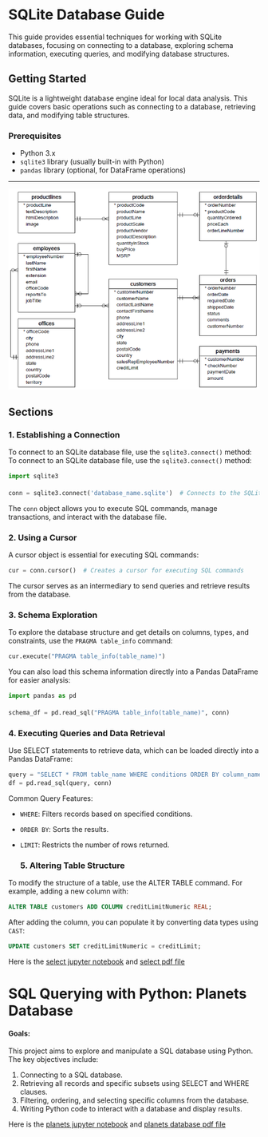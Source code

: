 # SQLite Database Guide

This guide provides essential techniques for working with SQLite databases, focusing on connecting to a database, exploring schema information, executing queries, and modifying database structures.

## Getting Started

SQLite is a lightweight database engine ideal for local data analysis. This guide covers basic operations such as connecting to a database, retrieving data, and modifying table structures.

### Prerequisites

- Python 3.x
- `sqlite3` library (usually built-in with Python)
- `pandas` library (optional, for DataFrame operations)

---

<img src = 'Database-Schema.png' alt= 'Database-Schema.png'>

## Sections

### 1. Establishing a Connection

To connect to an SQLite database file, use the `sqlite3.connect()` method:
To connect to an SQLite database file, use the `sqlite3.connect()` method:

```python
import sqlite3

conn = sqlite3.connect('database_name.sqlite')  # Connects to the SQLite database
```
The `conn` object allows you to execute SQL commands, manage transactions, and interact with the database file.
### 2. Using a Cursor
A cursor object is essential for executing SQL commands:
```python
cur = conn.cursor()  # Creates a cursor for executing SQL commands
```
The cursor serves as an intermediary to send queries and retrieve results from the database.

### 3. Schema Exploration
To explore the database structure and get details on columns, types, and constraints, use the `PRAGMA table_info` command:
``` python
cur.execute("PRAGMA table_info(table_name)")
```
You can also load this schema information directly into a Pandas DataFrame for easier analysis:
```python
import pandas as pd

schema_df = pd.read_sql("PRAGMA table_info(table_name)", conn)
```

### 4. Executing Queries and Data Retrieval
Use SELECT statements to retrieve data, which can be loaded directly into a Pandas DataFrame:
```python
query = "SELECT * FROM table_name WHERE conditions ORDER BY column_name LIMIT 10"
df = pd.read_sql(query, conn)
```
Common Query Features:
* `WHERE`: Filters records based on specified conditions.
* `ORDER BY`: Sorts the results.
* `LIMIT`: Restricts the number of rows returned.

  ### 5. Altering Table Structure
To modify the structure of a table, use the ALTER TABLE command. For example, adding a new column with:
```sql
ALTER TABLE customers ADD COLUMN creditLimitNumeric REAL;
```
After adding the column, you can populate it by converting data types using `CAST`:

```sql
UPDATE customers SET creditLimitNumeric = creditLimit;
```

Here is the [select jupyter notebook](https://github.com/JohnNkakuyia/SQLite/blob/main/SQL.ipynb)  and [select pdf file]()



# SQL Querying with Python: Planets Database
#### Goals:

This project aims to explore and manipulate a SQL database using Python. The key objectives include:

1. Connecting to a SQL database.
2. Retrieving all records and specific subsets using SELECT and WHERE clauses.
3. Filtering, ordering, and selecting specific columns from the database.
4. Writing Python code to interact with a database and display results.

Here is the [planets jupyter notebook]() and [planets database pdf file ]()


